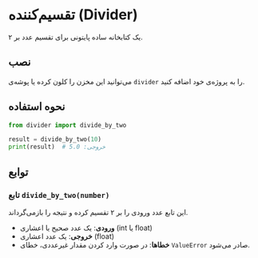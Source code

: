 # تقسیم‌کننده (Divider)

یک کتابخانه ساده پایتونی برای تقسیم عدد بر ۲.

## نصب

می‌توانید این مخزن را کلون کرده یا پوشه‌ی `divider` را به پروژه‌ی خود اضافه کنید.

## نحوه استفاده

```python
from divider import divide_by_two

result = divide_by_two(10)
print(result)  # خروجی: 5.0
```

## توابع

### تابع `divide_by_two(number)`

این تابع عدد ورودی را بر ۲ تقسیم کرده و نتیجه را بازمی‌گرداند.

- **ورودی**: یک عدد صحیح یا اعشاری (int یا float)
- **خروجی**: یک عدد اعشاری (float)
- **خطاها**: در صورت وارد کردن مقدار غیرعددی، خطای `ValueError` صادر می‌شود.
